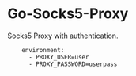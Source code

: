 # Go-Socks5-Proxy

Socks5 Proxy with authentication. 
```
    environment:
      - PROXY_USER=user
      - PROXY_PASSWORD=userpass
```
